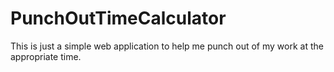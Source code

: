 # PunchOutTimeCalculator
This is just a simple web application to help me punch out of my work at the appropriate time.
